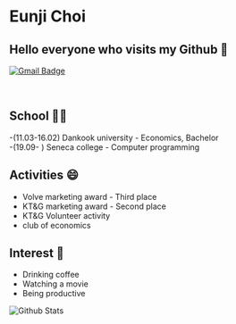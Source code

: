 # Eunji Choi
## Hello everyone who visits my Github 👋



[![Gmail Badge](https://img.shields.io/badge/Gmail-d14836?style=flat-square&logo=Gmail&logoColor=white&link=mailto:chldmswnl12@gmail.com)](mailto:chldmswnl12@gmail.com)

<br>

## School 🤹‍♀️
-(11.03-16.02) Dankook university - Economics, Bachelor <br>
-(19.09- ) Seneca college - Computer programming

## Activities 😄

- Volve marketing award - Third place
- KT&G marketing award - Second place
- KT&G Volunteer activity 
- club of economics 

## Interest 👀
- Drinking coffee
- Watching a movie
- Being productive

![Github Stats](https://github-readme-stats.vercel.app/api?username=chldmswnl&show_icons=true)

<!--
**chldmswnl/chldmswnl** is a ✨ _special_ ✨ repository because its `README.md` (this file) appears on your GitHub profile.

Here are some ideas to get you started:

- 🔭 I’m currently working on ...
- 🌱 I’m currently learning ...
- 👯 I’m looking to collaborate on ...
- 🤔 I’m looking for help with ...
- 💬 Ask me about ...
- 📫 How to reach me: ...
- 😄 Pronouns: ...
- ⚡ Fun fact: ...
-->

